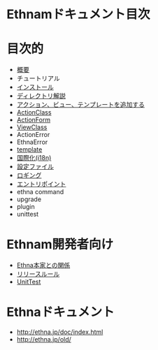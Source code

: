 # Ethnamドキュメント目次

# 目次的

*   [概要](01-intro.md)
*   チュートリアル
 *  [インストール](02-install.md)
 *  [ディレクトリ解説](03-directories.md)
 *  [アクション、ビュー、テンプレートを追加する](03-add-action-view-template.md)
*   [ActionClass](ActionClass.md)
*   [ActionForm](AcionForm.md)
*   [ViewClass](ViewClass.md)
*   ActionError
*   EthnaError
*   [template](template.md)
*   [国際化(i18n)](i18n.md)
*   [設定ファイル](config.md)
*   [ロギング](logging.md)
*   [エントリポイント](entrypoint.md)
*   ethna command
*   upgrade
*   plugin
*   unittest

# Ethnam開発者向け
*   [Ethna本家との関係](99-relationship-with-ethna.md)
*   [リリースルール](90-release.md)
*   [UnitTest](98-unittest.md)

# Ethnaドキュメント
* http://ethna.jp/doc/index.html
* http://ethna.jp/old/

